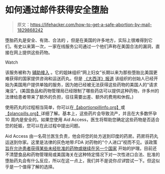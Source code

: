 # 如何通过邮件获得安全堕胎

> 原文：<https://lifehacker.com/how-to-get-a-safe-abortion-by-mail-1829868242>

堕胎药丸是安全、有效、合法的 ，但是在美国的许多地方，实际上很难得到它们。有史以来第一次，一家在线服务公司通过一个他们声称在美国合法的漏洞，直接在网上提供这些药物。

Watch

该服务被称为 [辅助接入](https://aidaccess.org/) 。它的姐妹组织“网上妇女”长期以来为那些堕胎比美国更难获得的国家提供咨询和运送药丸。但是 [《大西洋》报道](https://www.theatlantic.com/health/archive/2018/10/women-on-web-safe-abortion-mail/573322/) 该组织的创始人已经开始为美国用户提供单独的服务，因为她已经被无法获得这些药物的美国人的“请求淹没”。(美国食品和药物管理局已经限制了哪些药店可以提供这种药物，许多州的法律给患者带来了额外的负担，往往需要出差、额外的费用和休假。)

使用药丸的过程相当简单，你可以在[【abortionpillinfo.org】](https://abortionpillinfo.org/)或[【plancpills.org】](https://plancpills.org/home)详细了解。基本上，这些药片会导致流产，并且在大多数怀孕 10 周内是安全的。如果您使用 Aid Access，医生将帮助您确定这些药物是否适合您的妊娠，您可以在此过程中提出问题。

Aid Access 由一名荷兰医生负责，他会将您的处方送到印度的药房。药房将药丸运送到你家。这里是法律的灰色地带:FDA 对药物的“个人进口”视而不见。该政策 [旨在允许患者获得某些未经批准的药物或继续在另一个国家](https://www.fda.gov/aboutfda/transparency/basics/ucm194904.htm) 开始的护理。目前还不清楚食品和药物管理局或美国海关在这种特定情况下对一次性进口合法、批准的堕胎药丸会有什么反应，所以在这一点上，我们并不是说你*应该*尝试一下。但这似乎是一个值得了解的选择。